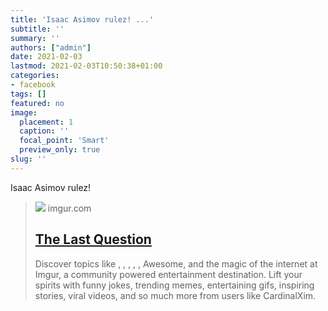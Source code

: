 ```yaml
---
title: 'Isaac Asimov rulez! ...'
subtitle: ''
summary: ''
authors: ["admin"]
date: 2021-02-03
lastmod: 2021-02-03T10:50:38+01:00
categories:
- facebook
tags: []
featured: no
image:
  placement: 1
  caption: ''
  focal_point: 'Smart'
  preview_only: true
slug: ''
---
```

Isaac Asimov rulez!
> [![](https://i.imgur.com/sv05qpF.jpg?fb)](https://imgur.com/gallery/9KWrH)
> imgur.com
> ## [The Last Question](https://imgur.com/gallery/9KWrH)
>
>Discover topics like , , , , , Awesome, and the magic of the internet at Imgur, a community powered entertainment destination. Lift your spirits with funny jokes, trending memes, entertaining gifs, inspiring stories, viral videos, and so much more from users like CardinalXim.

